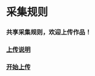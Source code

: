# 采集规则

### 共享采集规则，欢迎上传作品！

### [上传说明](/../../../share#%E4%B8%8A%E4%BC%A0%E8%AF%B4%E6%98%8E)

### [开始上传](/../../../rule/new/master)